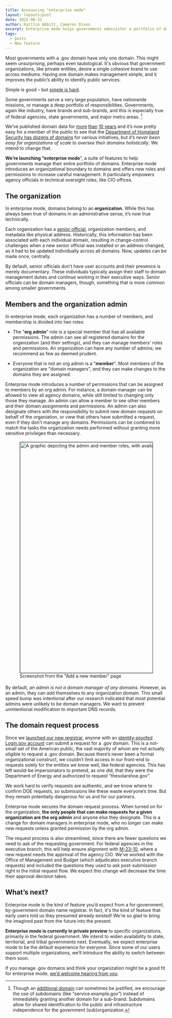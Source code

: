 ```yaml
---
title: Announcing "enterprise mode"
layout: layouts/post
date: 2025-08-31
author: Kaitlin Abbitt, Cameron Dixon
excerpt: Enterprise mode helps governments administer a portfolio of domains.
tags:
  - posts
  - New feature
---
```


Most governments with a .gov domain have only one domain. This might seem unsurprising, perhaps even tautological. It's obvious that government organizations, like private entities, desire a single cohesive brand to use across mediums. Having one domain makes management simple, and it improves the public’s ability to identify public services. 

Simple is good – but [simple is hard](https://www.rfc-editor.org/rfc/rfc1925.html#:~:text=It%20is%20more%20complicated%20than%20you%20think).

Some governments serve a very large population, have nationwide missions, or manage a deep portfolio of responsibilities. Governments, again like industry, have brands and sub-brands, and this is especially true of federal agencies, state governments, and major metro areas. [^1]

We’ve published domain data for [more](https://github.com/cisagov/dotgov-data/commits/main/current-full.csv) [than](https://github.com/cisagov/dotgov-data/commits/67f7f981e09d9518c653cb527607031d37ae0f66/dotgov-domains/current-full.csv) [10 years](https://github.com/GSA/data/commits/master/dotgov-domains?after=5f2cd6c2adbede6032fb46d19ec0437c0f5758e7+104) and it’s now pretty easy for a member of the public to see that the [Department of Homeland Security has dozens of domains](https://flatgithub.com/cisagov/dotgov-data/blob/main/current-full.csv?filename=current-full.csv&filters=Agency%3Ddepartment%2520of%2520homeland%2520security) for various initiatives, but *it’s never been easy for organizations of scale to oversee their domains holistically*. We intend to change that.

**We’re launching “enterprise mode**”, a suite of features to help governments manage their entire portfolio of domains. Enterprise mode introduces an organizational boundary to domains and offers new roles and permissions to increase careful management. It particularly empowers agency officials in technical oversight roles, like CIO offices. 

## The organization

In enterprise mode, domains belong to an **organization**. While this has always been true of domains in an administrative sense, it’s now true technically. 

Each organization has a [senior official](https://get.gov/domains/eligibility/#you-must-have-approval-from-a-senior-official-within-your-organization), organization members, and metadata like physical address. Historically, this information has been associated with each individual domain, resulting in change-control challenges when a new senior official was installed or an address changed, as it had to be updated individually across all domains. Now, updates can be made once, centrally.

By default, senior officials don’t have user accounts and their presence is merely documentary. These individuals typically assign their staff to domain management duties and continue working in their executive ways. Senior officials can be domain managers, though, something that is more common among smaller governments. 

## Members and the organization admin

In enterprise mode, each organization has a number of members, and membership is divided into two roles: 

* The “**org admin**” role is a special member that has all available permissions. The admin can see all registered domains for the organization (and their settings), and they can manage members' roles and permissions. An organization can have any number of admins; we recommend as few as deemed prudent.

* Everyone that is not an org admin is a "**member**". Most members of the organization are "domain managers", and they can make changes to the domains they are assigned. 

Enterprise mode introduces a number of permissions that can be assigned to members by an org admin. For instance, a domain manager can be allowed to view all agency domains, while still limited to changing only those they manage. An admin can allow a member to see other members and their domain assignments and permissions. An admin can also designate others with the responsibility to submit new domain requests on behalf of the organiation, or view that others have submitted a request, even if they don't manage any domains. Permissions can be combined to match the tasks the organization needs performed without granting more sensitive privileges than necessary.

<figure style="padding: 5px;">
<img width="656" height="721" alt="A graphic depicting the admin and member roles, with available permissions" src="https://github.com/user-attachments/assets/cf3b9712-a070-4670-bc2a-447b22bcf460" title="Screenshot from the 'Add a new member' page" style="border: 1px solid;" />
<figcaption style="fort-style: italic;">Screenshot from the "Add a new member" page</figcaption>
</figure>
  
By default, *an admin is not a domain manager of any domains*. However, as an admin, they can add themselves to any organization domain. This small speed bump was intentional after our research indicated that most potential admins were unlikely to be domain managers. We want to prevent unintentional modification to important DNS records.

## The domain request process

Since we [launched our new registrar](../2024-01-31-new-way-to-get-a-.gov/), anyone with an [identity-proofed Login.gov account](https://www.login.gov/help/verify-your-identity/overview/) can submit a request for a .gov domain. This is a not-small set of the American public, the vast majority of whom are not actually eligible to request a .gov domain. Because there’s never been a formal organizational construct, we couldn’t limit access in our front-end to requests solely for the entities we know well, like federal agencies. This has left would-be impersonators to pretend, as one did, that they were the Department of Energy and authorized to request “thesolarshoe.gov”. 

We work hard to verify requests are authentic, and we know where to confirm DOE requests, so submissions like these waste everyone’s time. But they remain potentially dangerous for us and for our partners. 

Enterprise mode secures the domain request process. When turned on for the organization, **the only people that can make requests for a given organization are the org admin** and anyone else they designate. This is a change for domain managers in enterprise mode, who no longer can make new requests unless granted permission by the org admin.

The request process is also streamlined, since there are fewer questions we need to ask of the requesting government. For federal agencies in the executive branch, this will help ensure alignment with [M-23-10](https://www.whitehouse.gov/wp-content/uploads/2023/02/M-23-10-DOTGOV-Act-Guidance.pdf), where a new request needs the approval of the agency CIO. We’ve worked with the Office of Management and Budget (which adjudicates executive branch requests) and included the questions they used to ask post-submission right in the initial request flow. We expect this change will decrease the time their approval decision takes.

## What’s next?
Enterprise mode is the kind of feature you’d expect from a for-government, by-government domain name registrar. In fact, it's the kind of feature that early users told us they presumed already existed! We're so glad to bring the imagined past from the future into the present. 

**Enterprise mode is currently in private preview** to specific organizations, primarily in the federal government. We intend to widen availability to state, territorial, and tribal governments next. Eventually, we expect enterprise mode to be the default experience for everyone. Since some of our users support multiple organizations, we’ll introduce the ability to switch between them soon.

If you manage .gov domains and think your organization might be a good fit for enterprise mode, [we’d welcome hearing from you](https://get.gov/contact/).

[^1]: Though an [additional domain](https://get.gov/domains/before/#one-domain-per-service) can sometimes be justified, we encourage the use of subdomains (like “service.example.gov”) instead of immediately granting another domain for a sub-brand. Subdomains allow for shared identification to the public and infrastructure independence for the government (sub)organization.
